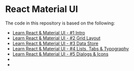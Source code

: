 # React Material UI

The code in this repository is based on the following:

* [Learn React & Material UI - #1 Intro](https://www.youtube.com/watch?v=xm4LX5fJKZ8)
* [Learn React & Material UI - #2 Grid Layout](https://www.youtube.com/watch?v=HjToX1WWE3w)
* [Learn React & Material UI - #3 Data Store](https://www.youtube.com/watch?v=fox4Y-_Q9hE&t=2s)
* [Learn React & Material UI - #4 Lists, Tabs & Typography](https://www.youtube.com/watch?v=nF9q_fRV-1A)
* [Learn React & Material UI - #5 Dialogs & Icons](https://www.youtube.com/watch?v=iS_Jp4gkDoI)
* []()
* []()
